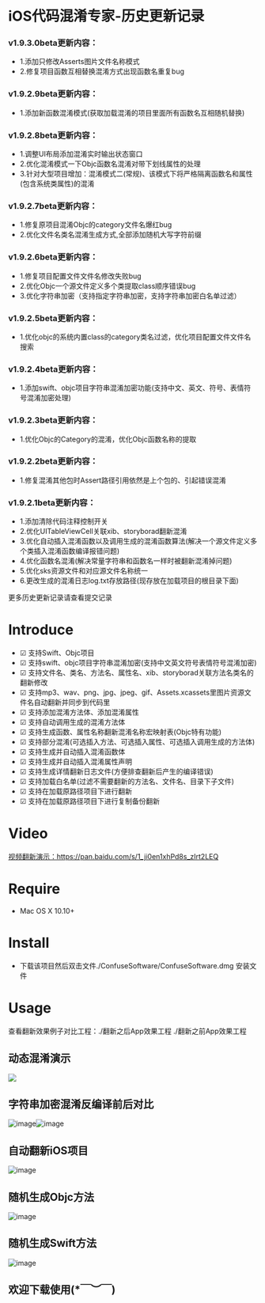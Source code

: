 # iOS代码混淆专家-历史更新记录   

### v1.9.3.0beta更新内容：
- 1.添加只修改Asserts图片文件名称模式
- 2.修复项目函数互相替换混淆方式出现函数名重复bug

### v1.9.2.9beta更新内容：
- 1.添加新函数混淆模式(获取加载混淆的项目里面所有函数名互相随机替换)

### v1.9.2.8beta更新内容：
- 1.调整UI布局添加混淆实时输出状态窗口
- 2.优化混淆模式一下Objc函数名混淆对带下划线属性的处理
- 3.针对大型项目增加：混淆模式二(常规)、该模式下将严格隔离函数名和属性(包含系统类属性)的混淆

### v1.9.2.7beta更新内容：
- 1.修复原项目混淆Objc的category文件名爆红bug
- 2.优化文件名类名混淆生成方式,全部添加随机大写字符前缀

### v1.9.2.6beta更新内容：
- 1.修复项目配置文件文件名修改失败bug
- 2.优化Objc一个源文件定义多个类提取class顺序错误bug
- 3.优化字符串加密（支持指定字符串加密，支持字符串加密白名单过滤）

### v1.9.2.5beta更新内容：
- 1.优化objc的系统内置class的category类名过滤，优化项目配置文件文件名搜索

### v1.9.2.4beta更新内容：
- 1.添加swift、objc项目字符串混淆加密功能(支持中文、英文、符号、表情符号混淆加密处理)

### v1.9.2.3beta更新内容：
- 1.优化Objc的Category的混淆，优化Objc函数名称的提取

### v1.9.2.2beta更新内容：
- 1.修复混淆其他包时Assert路径引用依然是上个包的、引起错误混淆

### v1.9.2.1beta更新内容：
- 1.添加清除代码注释控制开关
- 2.优化UITableViewCell关联xib、storyborad翻新混淆
- 3.优化自动插入混淆函数以及调用生成的混淆函数算法(解决一个源文件定义多个类插入混淆函数编译报错问题)
- 4.优化函数名混淆(解决常量字符串和函数名一样时被翻新混淆掉问题)
- 5.优化sks资源文件和对应源文件名称统一
- 6.更改生成的混淆日志log.txt存放路径(现存放在加载项目的根目录下面)

更多历史更新记录请查看提交记录


Introduce
==============
-  ☑ 支持Swift、Objc项目
-  ☑ 支持swift、objc项目字符串混淆加密(支持中文英文符号表情符号混淆加密)
-  ☑ 支持文件名、类名、方法名、属性名、xib、storyborad关联方法名类名的翻新修改
-  ☑ 支持mp3、wav、png、jpg、jpeg、gif、Assets.xcassets里图片资源文件名自动翻新并同步到代码里
-  ☑ 支持添加混淆方法体、添加混淆属性
-  ☑ 支持自动调用生成的混淆方法体
-  ☑ 支持生成函数、属性名称翻新混淆名称宏映射表(Objc特有功能)
-  ☑ 支持部分混淆(可选插入方法、可选插入属性、可选插入调用生成的方法体)
-  ☑ 支持生成并自动插入混淆函数体
-  ☑ 支持生成并自动插入混淆属性声明
-  ☑ 支持生成详情翻新日志文件(方便排查翻新后产生的编译错误)
-  ☑ 支持加载白名单(过滤不需要翻新的方法名、文件名、目录下子文件)
-  ☑ 支持在加载原路径项目下进行翻新
-  ☑ 支持在加载原路径项目下进行复制备份翻新

Video
==============
[视频翻新演示：](https://pan.baidu.com/s/1_ji0en1xhPd8s_zIrt2LEQ)https://pan.baidu.com/s/1_ji0en1xhPd8s_zIrt2LEQ

Require
==============
* Mac OS X 10.10+

Install
==============
* 下载该项目然后双击文件./ConfuseSoftware/ConfuseSoftware.dmg 安装文件

Usage
==============
查看翻新效果例子对比工程：./翻新之后App效果工程   ./翻新之前App效果工程

## 动态混淆演示
![](https://github.com/netyouli/WHC_ConfuseSoftware/blob/master/ConfuseSoftware/demo.gif)

## 字符串加密混淆反编译前后对比
![image](https://github.com/netyouli/WHC_ConfuseSoftware/blob/master/ConfuseSoftware/1.png)![image](https://github.com/netyouli/WHC_ConfuseSoftware/blob/master/ConfuseSoftware/2.png)

## 自动翻新iOS项目
![image](https://github.com/netyouli/WHC_ConfuseSoftware/blob/master/ConfuseSoftware/翻新1.png)

## 随机生成Objc方法
![image](https://github.com/netyouli/WHC_ConfuseSoftware/blob/master/ConfuseSoftware/翻新3.png)

## 随机生成Swift方法
![image](https://github.com/netyouli/WHC_ConfuseSoftware/blob/master/ConfuseSoftware/翻新2.png)



## 欢迎下载使用(*￣︶￣)